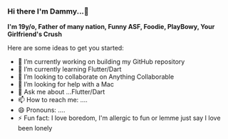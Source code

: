 ### Hi there I'm Dammy...👋

**I'm 19y/o, Father of many nation, Funny ASF, Foodie, PlayBowy, Your Girlfriend's Crush**

Here are some ideas to get you started:

- 🔭 I’m currently working on building my GitHub repository
- 🌱 I’m currently learning Flutter/Dart
- 👯 I’m looking to collaborate on Anything Collaborable 
- 🤔 I’m looking for help with a Mac 
- 💬 Ask me about ...Flutter/Dart
- 📫 How to reach me: ....
- 😄 Pronouns: ....
- ⚡ Fun fact: I love boredom, I'm allergic to fun or lemme just say I love been lonely
